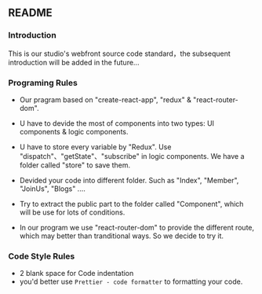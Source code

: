 ## README

### Introduction

This is our studio's webfront source code standard，the subsequent introduction will be added in the future...

### Programing Rules

- Our pragram based on "create-react-app", "redux" & "react-router-dom".

- U have to devide the most of components into two types: UI components & logic components.
- U have to store every variable by "Redux". Use "dispatch"、"getState"、"subscribe" in logic components. We have a folder called "store" to save them.
- Devided your code into different folder. Such as "Index", "Member", "JoinUs", "Blogs" ....
- Try to extract the public part to the folder called "Component", which will be use for lots of conditions.
- In our program we use "react-router-dom" to provide the different route, which may better than tranditional ways. So we decide to try it.

### Code Style Rules

- 2 blank space for Code indentation
- you'd better use  `Prettier - code formatter`  to formatting your code.